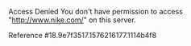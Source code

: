 Access Denied You don't have permission to access "http://www.nike.com/" on this server.

Reference #18.9e7f3517.1576216177.1114b4f8